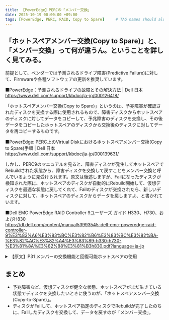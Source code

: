 ```yaml
---
title: 【PowerEdge】PERCの「メンバー交換」
date: 2025-10-19 00:00:00 +09:00
tags: [PowerEdge, PERC, RAID, Copy to Spare]     # TAG names should always be lowercase
---
```


## 「ホットスペアメンバー交換(Copy to Spare)」と、「メンバー交換」って何が違うん。ということを詳しく見てみる。

前提として、ベンダーでは予測されるドライブ障害(Predictive Failure)に対して、Firmwareや各種ソフトウェアの更新を推奨しています。

■PowerEdge：予測されるドライブの故障とその解決方法 | Dell 日本\
https://www.dell.com/support/kbdoc/ja-jp/000126418/

「ホットスペアメンバー交換(Copy to Spare)」というのは、予兆障害が確認されたディスクを交換する際に使用されるもので、障害ディスクからホットスペアのディスクに対してデータをコピーして、予兆障害のディスクを交換し、その後データをコピーしたホットスペアのディスクから交換後のディスクに対してデータを再コピーするものです。

■PowerEdge: PERC上のVirtual Diskにおけるホットスペアメンバー交換(Copy to Spare)手順 | Dell 日本\
https://www.dell.com/support/kbdoc/ja-jp/000139631/
 
しかし、PERC9のマニュアルを見ると、障害ディスクが発生してホットスペアでRebuildされた状態から、障害ディスクを交換して戻すことをメンバー交換と呼んでいるように見受けられます。原文は後述しますが、Failになったディスクが検知された際に、ホットスペアのディスクが自動的にRebuild開始して、仮想ディスクを最適な状態に戻してくれて、Failのディスクが交換されたら、新しいディスクに対して、ホットスペアのディスクからデータを戻しますよ、と書かれています。

■Dell EMC PowerEdge RAID Controller 9ユーザーズ ガイド H330、H730、およびH830\
https://dl.dell.com/content/manual53993545-dell-emc-poweredge-raid-controller-9%E3%83%A6%E3%83%BC%E3%82%B6%E3%83%BC%E3%82%BA-%E3%82%AC%E3%82%A4%E3%83%89-h330-h730-%E3%81%8A%E3%82%88%E3%81%B3h830.pdf?language=ja-jp

<details><summary>【原文】P31 メンバーの交換機能と回復可能ホットスペアの使用</summary>

>メンバー交換機能では、あらかじめ認定されているホット スペアを使用可能なホット スペアに戻すことができます。\
>仮想ディスク内でディスク障害が発生すると、割り当てられているホット スペア（専用またはグローバル）が認定され、仮想ディスクが最適な状態になるまで再構築を開始します。障害ディスクが（同じスロットで）交換された、ホット スペアへの再構築が完了した後、コントローラーは認定ホット スペアのデータを新たに挿入されたディスクへコピーする処理を自動的に開始します。\
>データのコピーが終わると、新しいディスクが仮想ディスクの一部になり、ホットスペアは再びホットスペアとして機能できる準備完了の状態に戻ります。これにより、常に特定のエンクロージャスロットがホットスペアとして維持されるようになります。\
>コントローラがホットスペアを元に戻している間、仮想ディスクは最適な状態で維持されます。\
>コントローラがホットスペアを自動的に元の状態に戻すのは、同じスロットで不良ディスクを新しいドライブに交換した場合に限られます。\
>新しいディスクが同じスロットに配置されていない場合は、手動のメンバー交換操作を使用して、以前に認定されたホット スペアを元に戻すことができます。

>メモ: メンバー交換操作は、通常、ディスクのパフォーマンスに一時的な影響を与えます。操作が完了すると、パフォーマンスは通常状態に戻ります。

</details>

## まとめ
- 予兆障害など、仮想ディスクが健全な状態、ホットスペアがまだ生きている状態でディスクを交換したいときに使うのが、「ホットスペアメンバー交換(Copy-to-Spare)」。
- ディスクがFailして、ホットスペア指定のディスクでRebuildが完了したのちに、Failしたディスクを交換して、データを戻すのが「メンバー交換」。
